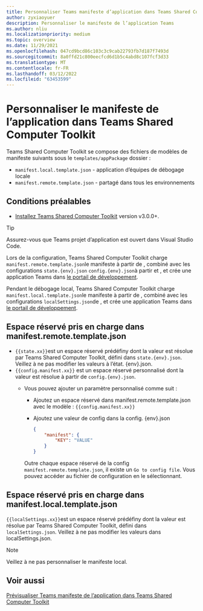 ```yaml
---
title: Personnaliser Teams manifeste d’application dans Teams Shared Computer Toolkit
author: zyxiaoyuer
description: Personnaliser le manifeste de l’application Teams
ms.author: nliu
ms.localizationpriority: medium
ms.topic: overview
ms.date: 11/29/2021
ms.openlocfilehash: 047cd9bcd86c103c3c9cab22793fb7d187f7493d
ms.sourcegitcommit: 8a0ffd21c800eecfcd6d1b5c4abd8c107fcf3d33
ms.translationtype: MT
ms.contentlocale: fr-FR
ms.lasthandoff: 03/12/2022
ms.locfileid: "63453599"
---
```

# <a name="customize-app-manifest-in-teams-toolkit"></a>Personnaliser le manifeste de l’application dans Teams Shared Computer Toolkit

Teams Shared Computer Toolkit se compose des fichiers de modèles de manifeste suivants sous le `templates/appPackage` dossier :

* `manifest.local.template.json` - application d’équipes de débogage locale
* `manifest.remote.template.json` - partagé dans tous les environnements

## <a name="prerequisite"></a>Conditions préalables

* [Installez Teams Shared Computer Toolkit](https://marketplace.visualstudio.com/items?itemName=TeamsDevApp.ms-teams-vscode-extension) version v3.0.0+.

> [!TIP]
> Assurez-vous que Teams projet d’application est ouvert dans Visual Studio Code.

Lors de la configuration, Teams Shared Computer Toolkit charge `manifest.remote.template.json`le manifeste à partir de , combiné avec les configurations `state.{env}.json` `config.{env}.json`à partir et , et crée une application Teams dans [le portail de développement](https://dev.teams.microsoft.com/apps).

Pendant le débogage local, Teams Shared Computer Toolkit charge `manifest.local.template.json`le manifeste à partir de , combiné avec les configurations `localSettings.json`de , et crée une application Teams dans [le portail de développement](https://dev.teams.microsoft.com/apps).

## <a name="supported-placeholder-in-manifestremotetemplatejson"></a>Espace réservé pris en charge dans manifest.remote.template.json

* `{{state.xx}}`est un espace réservé prédéfiny dont la valeur est résolue par Teams Shared Computer Toolkit, défini dans `state.{env}.json`. Veillez à ne pas modifier les valeurs à l’état. {env}.json.
* `{{config.manifest.xx}}` est un espace réservé personnalisé dont la valeur est résolue à partir de `config.{env}.json`.
  * Vous pouvez ajouter un paramètre personnalisé comme suit :
    * Ajoutez un espace réservé dans manifest.remote.template.json avec le modèle : `{{config.manifest.xx}}`
    * Ajoutez une valeur de config dans la config. {env}.json

        ```json
        {
            "manifest": {
                "KEY": "VALUE"
            }
        }
        ```

    Outre chaque espace réservé de la config `manifest.remote.template.json`, il existe un `Go to config file`. Vous pouvez accéder au fichier de configuration en le sélectionnant.

## <a name="supported-placeholder-in-manifestlocaltemplatejson"></a>Espace réservé pris en charge dans manifest.local.template.json

`{{localSettings.xx}}`est un espace réservé prédéfiny dont la valeur est résolue par Teams Shared Computer Toolkit, défini dans `localSettings.json`. Veillez à ne pas modifier les valeurs dans localSettings.json.

 > [!NOTE]
 > Veillez à ne pas personnaliser le manifeste local.

## <a name="see-also"></a>Voir aussi

[Prévisualiser Teams manifeste de l’application dans Teams Shared Computer Toolkit](TeamsFx-manifest-preview.md)
